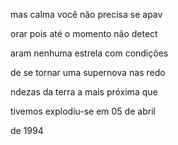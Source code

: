 mas calma você não precisa se apav

orar pois até o momento não detect

aram nenhuma estrela com condições

de se tornar uma supernova nas redo

ndezas da terra a mais próxima que

tivemos explodiu-se em 05 de abril

de 1994
